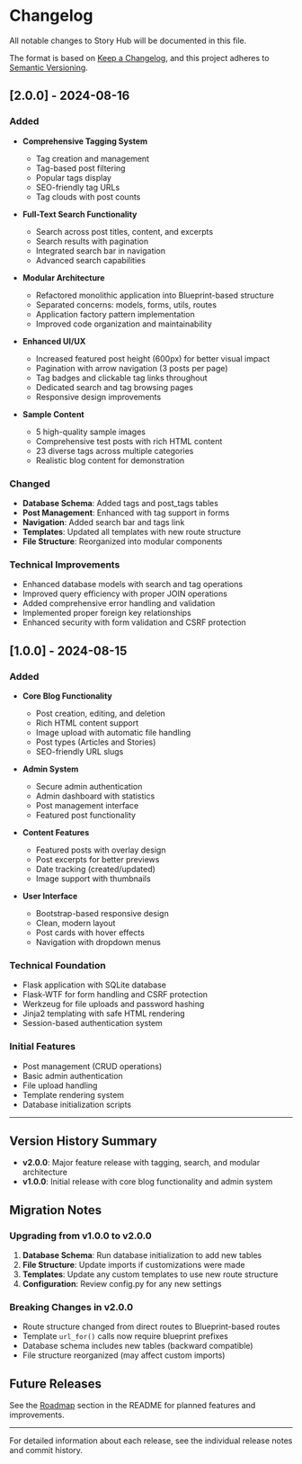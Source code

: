 # Changelog

All notable changes to Story Hub will be documented in this file.

The format is based on [Keep a Changelog](https://keepachangelog.com/en/1.0.0/),
and this project adheres to [Semantic Versioning](https://semver.org/spec/v2.0.0.html).

## [2.0.0] - 2024-08-16

### Added
- **Comprehensive Tagging System**
  - Tag creation and management
  - Tag-based post filtering
  - Popular tags display
  - SEO-friendly tag URLs
  - Tag clouds with post counts

- **Full-Text Search Functionality**
  - Search across post titles, content, and excerpts
  - Search results with pagination
  - Integrated search bar in navigation
  - Advanced search capabilities

- **Modular Architecture**
  - Refactored monolithic application into Blueprint-based structure
  - Separated concerns: models, forms, utils, routes
  - Application factory pattern implementation
  - Improved code organization and maintainability

- **Enhanced UI/UX**
  - Increased featured post height (600px) for better visual impact
  - Pagination with arrow navigation (3 posts per page)
  - Tag badges and clickable tag links throughout
  - Dedicated search and tag browsing pages
  - Responsive design improvements

- **Sample Content**
  - 5 high-quality sample images
  - Comprehensive test posts with rich HTML content
  - 23 diverse tags across multiple categories
  - Realistic blog content for demonstration

### Changed
- **Database Schema**: Added tags and post_tags tables
- **Post Management**: Enhanced with tag support in forms
- **Navigation**: Added search bar and tags link
- **Templates**: Updated all templates with new route structure
- **File Structure**: Reorganized into modular components

### Technical Improvements
- Enhanced database models with search and tag operations
- Improved query efficiency with proper JOIN operations
- Added comprehensive error handling and validation
- Implemented proper foreign key relationships
- Enhanced security with form validation and CSRF protection

## [1.0.0] - 2024-08-15

### Added
- **Core Blog Functionality**
  - Post creation, editing, and deletion
  - Rich HTML content support
  - Image upload with automatic file handling
  - Post types (Articles and Stories)
  - SEO-friendly URL slugs

- **Admin System**
  - Secure admin authentication
  - Admin dashboard with statistics
  - Post management interface
  - Featured post functionality

- **Content Features**
  - Featured posts with overlay design
  - Post excerpts for better previews
  - Date tracking (created/updated)
  - Image support with thumbnails

- **User Interface**
  - Bootstrap-based responsive design
  - Clean, modern layout
  - Post cards with hover effects
  - Navigation with dropdown menus

### Technical Foundation
- Flask application with SQLite database
- Flask-WTF for form handling and CSRF protection
- Werkzeug for file uploads and password hashing
- Jinja2 templating with safe HTML rendering
- Session-based authentication system

### Initial Features
- Post management (CRUD operations)
- Basic admin authentication
- File upload handling
- Template rendering system
- Database initialization scripts

---

## Version History Summary

- **v2.0.0**: Major feature release with tagging, search, and modular architecture
- **v1.0.0**: Initial release with core blog functionality and admin system

## Migration Notes

### Upgrading from v1.0.0 to v2.0.0
1. **Database Schema**: Run database initialization to add new tables
2. **File Structure**: Update imports if customizations were made
3. **Templates**: Update any custom templates to use new route structure
4. **Configuration**: Review config.py for any new settings

### Breaking Changes in v2.0.0
- Route structure changed from direct routes to Blueprint-based routes
- Template `url_for()` calls now require blueprint prefixes
- Database schema includes new tables (backward compatible)
- File structure reorganized (may affect custom imports)

## Future Releases

See the [Roadmap](README.md#roadmap) section in the README for planned features and improvements.

---

For detailed information about each release, see the individual release notes and commit history.